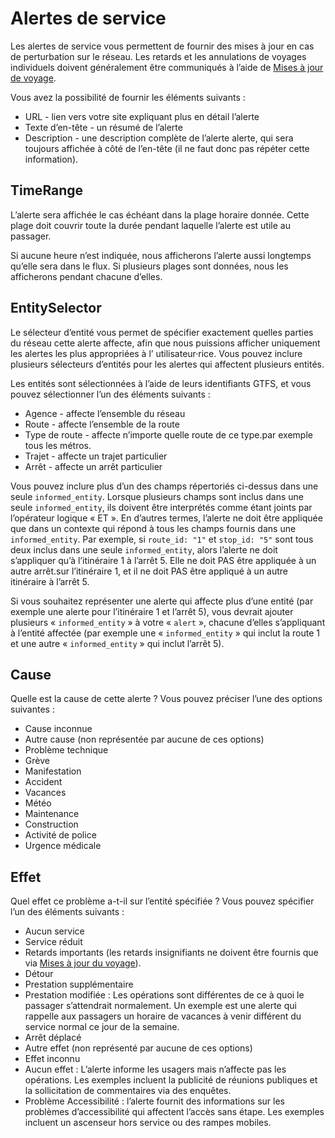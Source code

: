 # Alertes de service 
 
 Les alertes de service vous permettent de fournir des mises à jour en cas de perturbation sur le réseau. Les retards et les annulations de voyages individuels doivent généralement être communiqués à l’aide de [Mises à jour de voyage](../trip-updates). 
 
 Vous avez la possibilité de fournir les éléments suivants : 
 
 * URL - lien vers votre site expliquant plus en détail l’alerte 
 * Texte d’en-tête - un résumé de l’alerte 
 * Description - une description complète de l’alerte alerte, qui sera toujours affichée à côté de l’en-tête (il ne faut donc pas répéter cette information). 
 
## TimeRange 
 
 L’alerte sera affichée le cas échéant dans la plage horaire donnée. Cette plage doit couvrir toute la durée pendant laquelle l’alerte est utile au passager. 
 
 Si aucune heure n’est indiquée, nous afficherons l’alerte aussi longtemps qu’elle sera dans le flux. Si plusieurs plages sont données, nous les afficherons pendant chacune d’elles. 
 
## EntitySelector 
 
 Le sélecteur d’entité vous permet de spécifier exactement quelles parties du réseau cette alerte affecte, afin que nous puissions afficher uniquement les alertes les plus appropriées à l’ utilisateur·rice. Vous pouvez inclure plusieurs sélecteurs d’entités pour les alertes qui affectent plusieurs entités. 
 
 Les entités sont sélectionnées à l’aide de leurs identifiants GTFS, et vous pouvez sélectionner l’un des éléments suivants : 
 
 * Agence - affecte l’ensemble du réseau 
 * Route - affecte l’ensemble de la route 
 * Type de route - affecte n’importe quelle route de ce type.par exemple tous les métros. 
 * Trajet - affecte un trajet particulier 
 * Arrêt - affecte un arrêt particulier 
 
 Vous pouvez inclure plus d’un des champs répertoriés ci-dessus dans une seule `informed_entity`. Lorsque plusieurs champs sont inclus dans une seule `informed_entity`, ils doivent être interprétés comme étant joints par l’opérateur logique « ET ». En d’autres termes, l’alerte ne doit être appliquée que dans un contexte qui répond à tous les champs fournis dans une `informed_entity`. Par exemple, si `route_id: "1"` et `stop_id: "5"` sont tous deux inclus dans une seule `informed_entity`, alors l’alerte ne doit s’appliquer qu’à l’itinéraire 1 à l’arrêt 5. Elle ne doit PAS être appliquée à un autre arrêt.sur l’itinéraire 1, et il ne doit PAS être appliqué à un autre itinéraire à l’arrêt 5. 
 
 Si vous souhaitez représenter une alerte qui affecte plus d’une entité (par exemple une alerte pour l’itinéraire 1 et l’arrêt 5), vous devrait ajouter plusieurs « `informed_entity` » à votre « `alert` », chacune d’elles s’appliquant à l’entité affectée (par exemple une « `informed_entity` » qui inclut la route 1 et une autre « `informed_entity` » qui inclut l’arrêt 5). 
 
## Cause 
 
 Quelle est la cause de cette alerte ? Vous pouvez préciser l’une des options suivantes : 
 
 * Cause inconnue 
 * Autre cause (non représentée par aucune de ces options) 
 * Problème technique 
 * Grève 
 * Manifestation 
 * Accident 
 * Vacances 
 * Météo 
 * Maintenance 
 * Construction 
 * Activité de police 
 * Urgence médicale
 
## Effet 
 
 Quel effet ce problème a-t-il sur l’entité spécifiée ? Vous pouvez spécifier l’un des éléments suivants : 
 
 * Aucun service 
 * Service réduit 
 * Retards importants (les retards insignifiants ne doivent être fournis que via [Mises à jour du voyage](../trip-updates)). 
 * Détour 
 * Prestation supplémentaire 
 * Prestation modifiée : Les opérations sont différentes de ce à quoi le passager s’attendrait normalement. Un exemple est une alerte qui rappelle aux passagers un horaire de vacances à venir différent du service normal ce jour de la semaine. 
 * Arrêt déplacé 
 * Autre effet (non représenté par aucune de ces options) 
 * Effet inconnu 
 * Aucun effet : L’alerte informe les usagers mais n’affecte pas les opérations. Les exemples incluent la publicité de réunions publiques et la sollicitation de commentaires via des enquêtes. 
 * Problème Accessibilité : l’alerte fournit des informations sur les problèmes d’accessibilité qui affectent l’accès sans étape. Les exemples incluent un ascenseur hors service ou des rampes mobiles. 
